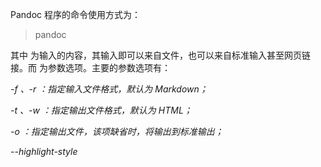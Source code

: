 Pandoc 程序的命令使用方式为：

>  pandoc <files> <options>

其中 <files> 为输入的内容，其输入即可以来自文件，也可以来自标准输入甚至网页链接。而 <options> 为参数选项。主要的参数选项有：

*-f <format>、-r <format>：指定输入文件格式，默认为 Markdown；*

*-t <format>、-w <format>：指定输出文件格式，默认为 HTML；*

*-o <file>：指定输出文件，该项缺省时，将输出到标准输出；*

*--highlight-style <style>：设置代码高亮主题，默认为 pygments；*

*-s：生成有头尾的独立文件（HTML，LaTeX，TEI 或 RTF）；*

*-S：聪明模式，根据文件判断其格式；*

*--self-contained：生成自包含的文件，仅在输出 HTML 文档时有效；*

*--verbose：开启 Verbose 模式，用于 Debug；*

*--list-input-formats：列出支持的输入格式；*

*--list-output-formats：列出支持的输出格式；*

*--list-extensions：列出支持的 Markdown 扩展方案；*

*--list-highlight-languages：列出支持代码高亮的编程语言；*

*--list-highlight-styles：列出支持的代码高亮主题；*

*-v、--version：显示程序的版本号；*

*-h、--help：显示程序的帮助信息。*

虽然 Pandoc 提供了用于指定输入输出格式的参数，但是很多时候该参数不必使用。Pandoc 已经足够聪明到可以根据文件名判断输入输出格式，所以除非文件名可能造成歧义，否则这两个参数都可以省略。

---

[使用示例](http://gnss.help/2017/06/12/pandoc-install-usage/#使用示例)

[信息查看](http://gnss.help/2017/06/12/pandoc-install-usage/#信息查看)

查看程序支持的输入文件格式：

> $ pandoc --list-input-formats

查看程序支持代码高亮的编程语言：

>  pandoc --list-highlight-languages

查看程序帮助：

>  pandoc --help

[生成 HTML 文档](http://gnss.help/2017/06/12/pandoc-install-usage/#生成-HTML-文档)

使用 Pandoc 可以很容易地将 Markdown 文档渲染为 HTML 网页：

>  pandoc demo.md -o demo.html

上面的命令将输出一个 HTML 文档，但该文档不包含任何样式，它的显示效果依赖于你使用的浏览器。我们当然希望可以得到排版更精美的文档，只要在转换时引入自己的层叠样式表 CSS 文件。输入的 CSS 文件可使用 -c 命令来指定：

>  pandoc demo.md -c style.css -o demo.html

如此输出的 HTML 文档已经包含样式文档了，平时自己查看时，效果很不错。但该方式依然存在部分问题。我们发布或共享文档时，需要传送至少两个文件：1 个 HTML 文件和 1 个 CSS 文件，略有些不便。而如果文档中还包含多个本地图片等文件，共享文档几乎成了不可能的事情。好在 Pandoc 可以将外部文件嵌入到 HTML 文档中，生成一个自包含的独立文件：

>  pandoc demo.md --self-contained -c style.css -o demo.html

在该命令中，--self-contained 参数指定：将任何的外部文件嵌入至输出的文件中，形成一个独立的 HTML 文档。这样传送资料时只传送一个文件就可以了，就像分享 PDF 文档一样方便。

[生成 docx 文档](http://gnss.help/2017/06/12/pandoc-install-usage/#生成-docx-文档)

虽然我很喜欢使用 HTML 作为文档交换格式，但某些情况下你可能还是需要传送 Word docx 文件。这也不是问题，Pandoc 能够将所支持的输入文件一键转换为 Word docx 格式。

下面的命令将一份 Markdown 文件转换为 docx 格式：

>  pandoc demo.md -o demo.docx

下面的命令将 HTML 网页转换为 docx 格式：

>  pandoc http://gnss.help/2017/06/12/pandoc-install-usage/ -o this_page.docx

需补充的是：Pandoc 无法为生成的 Word docx 文档指定排版方式。你可能需要二次编辑输出的文件，将标题、正文等调整为满意的样式。

[生成 PDF 文档](http://gnss.help/2017/06/12/pandoc-install-usage/#生成-PDF-文档)

使用 Pandoc 直接生成 PDF 文件时，需要安装 LaTeX。并且，Pandoc 自带的 PDF 引擎不支持中文，必须为中文配置额外的引擎和模板。Pandoc 程序生成 PDF 文件的命令为：

>  pandoc demo.md -o demo.pdf

我生成 PDF 文档时，未使用以上的方法。而是采用 HTML 文件作为中间文件过渡，使用 Windows 系统的 “打印到 PDF” 功能，将 HTML 文档进一步转换为所需的 PDF 文档。

[生成 Markdown 文档](http://gnss.help/2017/06/12/pandoc-install-usage/#生成-Markdown-文档)

别忘了 Markdown 也是 Pandoc 支持的输出格式之一，我们可以将任何支持的输入格式转换为 Markdown。这对于我们将之前的文档也切换到 Markdown 格式来说，实在是太方便了。

下面的命令由 Word docx 文档生成 Markdown 文件：

>  pandoc demo.docx -o demo.md

下面的命令由 HTML 网页生成 Markdown 文档：

>  pandoc http://gnss.help/2017/06/12/pand
>
>  层叠样式表文件决定最终的显示样式，因此有一个漂亮的 CSS 样式表文件非常重要。在此推荐两个 CSS 文件，首先是由 Alberto Leal 制作的 [Github 风格的样式表文件](https://gist.github.com/Dashed/6714393)，它的显示效果类似于 Github 网站的 README 文档。另一个是我制作的，类似本站曾采用的 [Minos](http://blog.zhangruipeng.me/hexo-theme-minos/) 主题（[Minos-style](https://gist.github.com/purpleskyfall/98ecbccf4f2184aa0f365fbbae36ebdd)）的样式表文件。该文件还未完全稳定，尚需部分完善，不过对付一般的文字排版已经没有问题。
